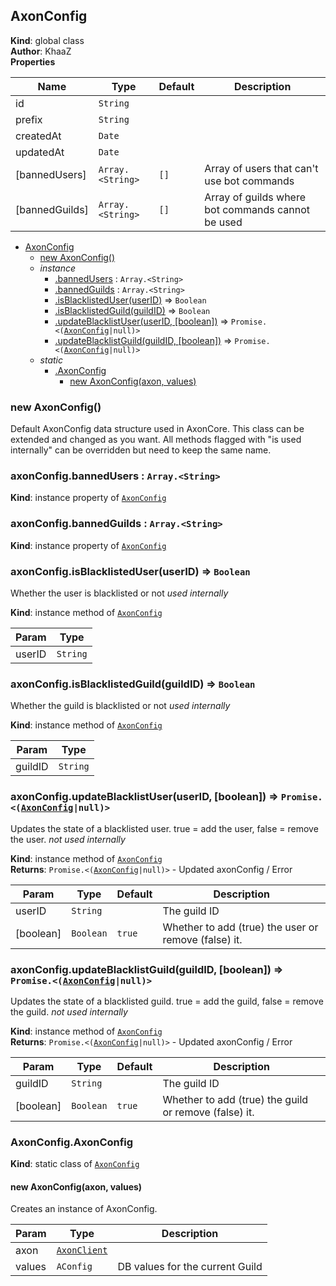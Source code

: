 <a name="AxonConfig"></a>

## AxonConfig
**Kind**: global class  
**Author**: KhaaZ  
**Properties**

| Name | Type | Default | Description |
| --- | --- | --- | --- |
| id | <code>String</code> |  |  |
| prefix | <code>String</code> |  |  |
| createdAt | <code>Date</code> |  |  |
| updatedAt | <code>Date</code> |  |  |
| [bannedUsers] | <code>Array.&lt;String&gt;</code> | <code>[]</code> | Array of users that can't use bot commands |
| [bannedGuilds] | <code>Array.&lt;String&gt;</code> | <code>[]</code> | Array of guilds where bot commands cannot be used |


* [AxonConfig](#AxonConfig)
    * [new AxonConfig()](#new_AxonConfig_new)
    * _instance_
        * [.bannedUsers](#AxonConfig+bannedUsers) : <code>Array.&lt;String&gt;</code>
        * [.bannedGuilds](#AxonConfig+bannedGuilds) : <code>Array.&lt;String&gt;</code>
        * [.isBlacklistedUser(userID)](#AxonConfig+isBlacklistedUser) ⇒ <code>Boolean</code>
        * [.isBlacklistedGuild(guildID)](#AxonConfig+isBlacklistedGuild) ⇒ <code>Boolean</code>
        * [.updateBlacklistUser(userID, [boolean])](#AxonConfig+updateBlacklistUser) ⇒ <code>Promise.&lt;([AxonConfig](Core/AxonConfig)\|null)&gt;</code>
        * [.updateBlacklistGuild(guildID, [boolean])](#AxonConfig+updateBlacklistGuild) ⇒ <code>Promise.&lt;([AxonConfig](Core/AxonConfig)\|null)&gt;</code>
    * _static_
        * [.AxonConfig](#AxonConfig.AxonConfig)
            * [new AxonConfig(axon, values)](#new_AxonConfig.AxonConfig_new)

<a name="new_AxonConfig_new"></a>

### new AxonConfig()
Default AxonConfig data structure used in AxonCore.
This class can be extended and changed as you want.
All methods flagged with "is used internally" can be overridden but need to keep the same name.

<a name="AxonConfig+bannedUsers"></a>

### axonConfig.bannedUsers : <code>Array.&lt;String&gt;</code>
**Kind**: instance property of [<code>AxonConfig</code>](#AxonConfig)  
<a name="AxonConfig+bannedGuilds"></a>

### axonConfig.bannedGuilds : <code>Array.&lt;String&gt;</code>
**Kind**: instance property of [<code>AxonConfig</code>](#AxonConfig)  
<a name="AxonConfig+isBlacklistedUser"></a>

### axonConfig.isBlacklistedUser(userID) ⇒ <code>Boolean</code>
Whether the user is blacklisted or not
*used internally*

**Kind**: instance method of [<code>AxonConfig</code>](#AxonConfig)  

| Param | Type |
| --- | --- |
| userID | <code>String</code> | 

<a name="AxonConfig+isBlacklistedGuild"></a>

### axonConfig.isBlacklistedGuild(guildID) ⇒ <code>Boolean</code>
Whether the guild is blacklisted or not
*used internally*

**Kind**: instance method of [<code>AxonConfig</code>](#AxonConfig)  

| Param | Type |
| --- | --- |
| guildID | <code>String</code> | 

<a name="AxonConfig+updateBlacklistUser"></a>

### axonConfig.updateBlacklistUser(userID, [boolean]) ⇒ <code>Promise.&lt;([AxonConfig](Core/AxonConfig)\|null)&gt;</code>
Updates the state of a blacklisted user.
true = add the user, false = remove the user.
*not used internally*

**Kind**: instance method of [<code>AxonConfig</code>](#AxonConfig)  
**Returns**: <code>Promise.&lt;([AxonConfig](Core/AxonConfig)\|null)&gt;</code> - Updated axonConfig / Error  

| Param | Type | Default | Description |
| --- | --- | --- | --- |
| userID | <code>String</code> |  | The guild ID |
| [boolean] | <code>Boolean</code> | <code>true</code> | Whether to add (true) the user or remove (false) it. |

<a name="AxonConfig+updateBlacklistGuild"></a>

### axonConfig.updateBlacklistGuild(guildID, [boolean]) ⇒ <code>Promise.&lt;([AxonConfig](Core/AxonConfig)\|null)&gt;</code>
Updates the state of a blacklisted guild.
true = add the guild, false = remove the guild.
*not used internally*

**Kind**: instance method of [<code>AxonConfig</code>](#AxonConfig)  
**Returns**: <code>Promise.&lt;([AxonConfig](Core/AxonConfig)\|null)&gt;</code> - Updated axonConfig / Error  

| Param | Type | Default | Description |
| --- | --- | --- | --- |
| guildID | <code>String</code> |  | The guild ID |
| [boolean] | <code>Boolean</code> | <code>true</code> | Whether to add (true) the guild or remove (false) it. |

<a name="AxonConfig.AxonConfig"></a>

### AxonConfig.AxonConfig
**Kind**: static class of [<code>AxonConfig</code>](#AxonConfig)  
<a name="new_AxonConfig.AxonConfig_new"></a>

#### new AxonConfig(axon, values)
Creates an instance of AxonConfig.


| Param | Type | Description |
| --- | --- | --- |
| axon | <code>[AxonClient](AxonClient)</code> |  |
| values | <code>AConfig</code> | DB values for the current Guild |

